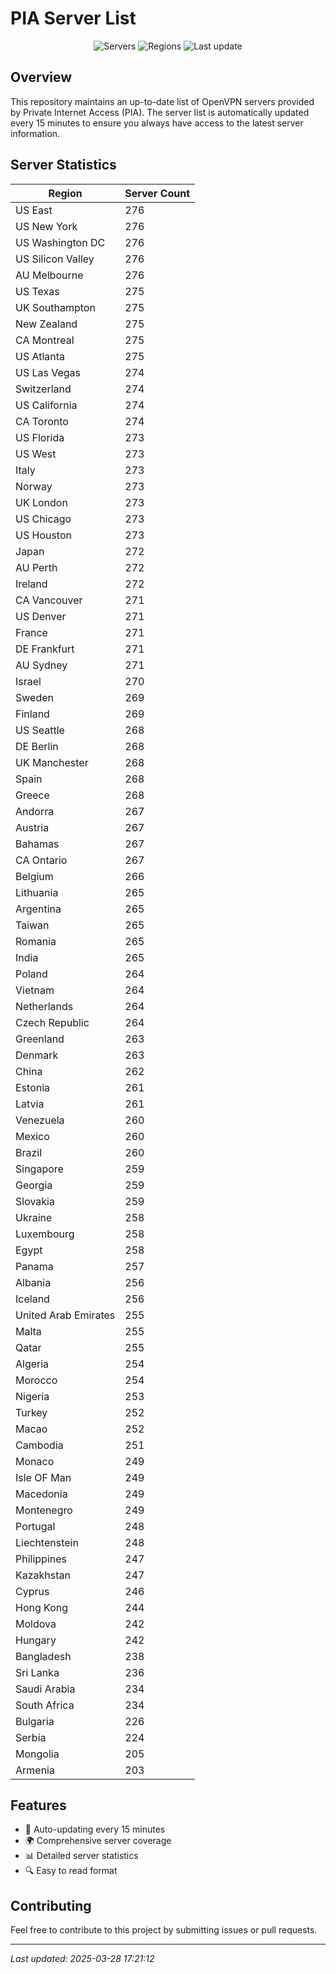 # PIA Server List

<div align="center">

![Servers](https://img.shields.io/badge/servers-25,247-blue)
![Regions](https://img.shields.io/badge/regions-97-blue)
![Last update](https://img.shields.io/badge/Last_Updated-March_28_2025_12:21_EST-blue)

</div>

## Overview
This repository maintains an up-to-date list of OpenVPN servers provided by Private Internet Access (PIA). The server list is automatically updated every 15 minutes to ensure you always have access to the latest server information.

## Server Statistics
| Region | Server Count |
|--------|--------------|
| US East                        | 276          |
| US New York                    | 276          |
| US Washington DC               | 276          |
| US Silicon Valley              | 276          |
| AU Melbourne                   | 276          |
| US Texas                       | 275          |
| UK Southampton                 | 275          |
| New Zealand                    | 275          |
| CA Montreal                    | 275          |
| US Atlanta                     | 275          |
| US Las Vegas                   | 274          |
| Switzerland                    | 274          |
| US California                  | 274          |
| CA Toronto                     | 274          |
| US Florida                     | 273          |
| US West                        | 273          |
| Italy                          | 273          |
| Norway                         | 273          |
| UK London                      | 273          |
| US Chicago                     | 273          |
| US Houston                     | 273          |
| Japan                          | 272          |
| AU Perth                       | 272          |
| Ireland                        | 272          |
| CA Vancouver                   | 271          |
| US Denver                      | 271          |
| France                         | 271          |
| DE Frankfurt                   | 271          |
| AU Sydney                      | 271          |
| Israel                         | 270          |
| Sweden                         | 269          |
| Finland                        | 269          |
| US Seattle                     | 268          |
| DE Berlin                      | 268          |
| UK Manchester                  | 268          |
| Spain                          | 268          |
| Greece                         | 268          |
| Andorra                        | 267          |
| Austria                        | 267          |
| Bahamas                        | 267          |
| CA Ontario                     | 267          |
| Belgium                        | 266          |
| Lithuania                      | 265          |
| Argentina                      | 265          |
| Taiwan                         | 265          |
| Romania                        | 265          |
| India                          | 265          |
| Poland                         | 264          |
| Vietnam                        | 264          |
| Netherlands                    | 264          |
| Czech Republic                 | 264          |
| Greenland                      | 263          |
| Denmark                        | 263          |
| China                          | 262          |
| Estonia                        | 261          |
| Latvia                         | 261          |
| Venezuela                      | 260          |
| Mexico                         | 260          |
| Brazil                         | 260          |
| Singapore                      | 259          |
| Georgia                        | 259          |
| Slovakia                       | 259          |
| Ukraine                        | 258          |
| Luxembourg                     | 258          |
| Egypt                          | 258          |
| Panama                         | 257          |
| Albania                        | 256          |
| Iceland                        | 256          |
| United Arab Emirates           | 255          |
| Malta                          | 255          |
| Qatar                          | 255          |
| Algeria                        | 254          |
| Morocco                        | 254          |
| Nigeria                        | 253          |
| Turkey                         | 252          |
| Macao                          | 252          |
| Cambodia                       | 251          |
| Monaco                         | 249          |
| Isle OF Man                    | 249          |
| Macedonia                      | 249          |
| Montenegro                     | 249          |
| Portugal                       | 248          |
| Liechtenstein                  | 248          |
| Philippines                    | 247          |
| Kazakhstan                     | 247          |
| Cyprus                         | 246          |
| Hong Kong                      | 244          |
| Moldova                        | 242          |
| Hungary                        | 242          |
| Bangladesh                     | 238          |
| Sri Lanka                      | 236          |
| Saudi Arabia                   | 234          |
| South Africa                   | 234          |
| Bulgaria                       | 226          |
| Serbia                         | 224          |
| Mongolia                       | 205          |
| Armenia                        | 203          |

## Features
- 🔄 Auto-updating every 15 minutes
- 🌍 Comprehensive server coverage
- 📊 Detailed server statistics
- 🔍 Easy to read format

## Contributing
Feel free to contribute to this project by submitting issues or pull requests.

---
*Last updated: 2025-03-28 17:21:12*